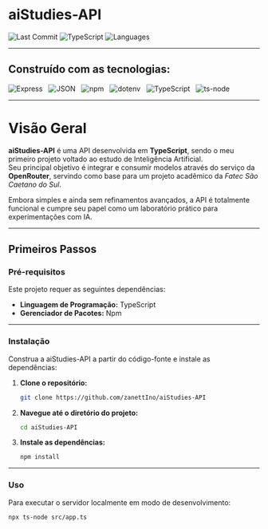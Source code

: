 # **aiStudies-API**

![Last Commit](https://img.shields.io/badge/last%20commit-today-blue)
![TypeScript](https://img.shields.io/badge/typescript-100%25-blue)
![Languages](https://img.shields.io/badge/languages-1-blue)

---

## Construído com as tecnologias:

![Express](https://img.shields.io/badge/EX-Express-black) &nbsp;
![JSON](https://img.shields.io/badge/JSON-black) &nbsp;
![npm](https://img.shields.io/badge/npm-red) &nbsp;
![dotenv](https://img.shields.io/badge/.ENV-yellow) &nbsp;
![TypeScript](https://img.shields.io/badge/TS-TypeScript-blue) &nbsp;
![ts-node](https://img.shields.io/badge/tsnode-blue) &nbsp;

---

# Visão Geral

**aiStudies-API** é uma API desenvolvida em **TypeScript**, sendo o meu primeiro projeto voltado ao estudo de Inteligência Artificial.  
Seu principal objetivo é integrar e consumir modelos através do serviço da **OpenRouter**, servindo como base para um projeto acadêmico da *Fatec São Caetano do Sul*.

Embora simples e ainda sem refinamentos avançados, a API é totalmente funcional e cumpre seu papel como um laboratório prático para experimentações com IA.

---

## Primeiros Passos

### Pré-requisitos

Este projeto requer as seguintes dependências:

- **Linguagem de Programação:** TypeScript  
- **Gerenciador de Pacotes:** Npm

---

### Instalação

Construa a aiStudies-API a partir do código-fonte e instale as dependências:

1. **Clone o repositório:**

    ```bash
    git clone https://github.com/zanettIno/aiStudies-API
    ```

2. **Navegue até o diretório do projeto:**

    ```bash
    cd aiStudies-API
    ```

3. **Instale as dependências:**

    ```bash
    npm install
    ```

---

### Uso

Para executar o servidor localmente em modo de desenvolvimento:

```bash
npx ts-node src/app.ts
